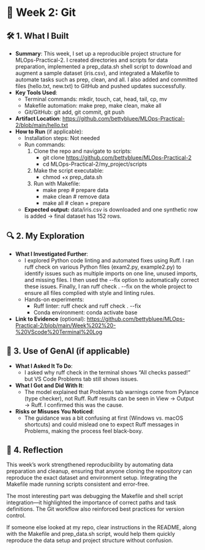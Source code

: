 # 📅 Week 2: Git

## 🛠️ 1. What I Built
- **Summary**: This week, I set up a reproducible project structure for MLOps-Practical-2. I created directories and scripts for data preparation, implemented a prep_data.sh shell script to download and augment a sample dataset (iris.csv), and integrated a Makefile to automate tasks such as prep, clean, and all. I also added and committed files (hello.txt, new.txt) to GitHub and pushed updates successfully.
- **Key Tools Used**:
  - Terminal commands: mkdir, touch, cat, head, tail, cp, mv
  - Makefile automation: make prep, make clean, make all
  - Git/GitHub: git add, git commit, git push
- **Artifact Location**: https://github.com/bettybluee/MLOps-Practical-2/blob/main/hello.txt
- **How to Run** (if applicable):
  - Installation steps: Not needed
  - Run commands:
    1. Clone the repo and navigate to scripts:
       - git clone https://github.com/bettybluee/MLOps-Practical-2
       - cd MLOps-Practical-2/my_project/scripts
    2. Make the script executable:
       - chmod +x prep_data.sh
    3. Run with Makefile:
       - make prep   # prepare data
       - make clean  # remove data
       - make all    # clean + prepare  
  - **Expected output:** data/iris.csv is downloaded and one synthetic row is added → final dataset has 152 rows.

## 🔍 2. My Exploration
- **What I Investigated Further**:
  - I explored Python code linting and automated fixes using Ruff. I ran ruff check on various Python files (exam2.py, example2.py) to identify issues such as multiple imports on one line, unused imports, and missing files. I then used the --fix option to automatically correct these issues. Finally, I ran ruff check . --fix on the whole project to ensure all files complied with style and linting rules.
  - Hands-on experiments:
    - Ruff linter: ruff check <file> and ruff check . --fix
    - Conda environment: conda activate base
- **Link to Evidence** (optional): https://github.com/bettybluee/MLOps-Practical-2/blob/main/Week%202%20-%20VScode%20Terminal%20Log
  
## 🤖 3. Use of GenAI (if applicable)
- **What I Asked It To Do**:
  - I asked why ruff check in the terminal shows “All checks passed!” but VS Code Problems tab still shows issues.
- **What I Got and Did With It**:
  - The model explained that Problems tab warnings come from Pylance (type checker), not Ruff. Ruff results can be seen in View → Output → Ruff. I confirmed this was the cause.
- **Risks or Misuses You Noticed**:
  - The guidance was a bit confusing at first (Windows vs. macOS shortcuts) and could mislead one to expect Ruff messages in Problems, making the process feel black-boxy.

## 💬 4. Reflection
This week’s work strengthened reproducibility by automating data preparation and cleanup, ensuring that anyone cloning the repository can reproduce the exact dataset and environment setup. Integrating the Makefile made running scripts consistent and error-free.

The most interesting part was debugging the Makefile and shell script integration—it highlighted the importance of correct paths and task definitions. The Git workflow also reinforced best practices for version control.

If someone else looked at my repo, clear instructions in the README, along with the Makefile and prep_data.sh script, would help them quickly reproduce the data setup and project structure without confusion.
